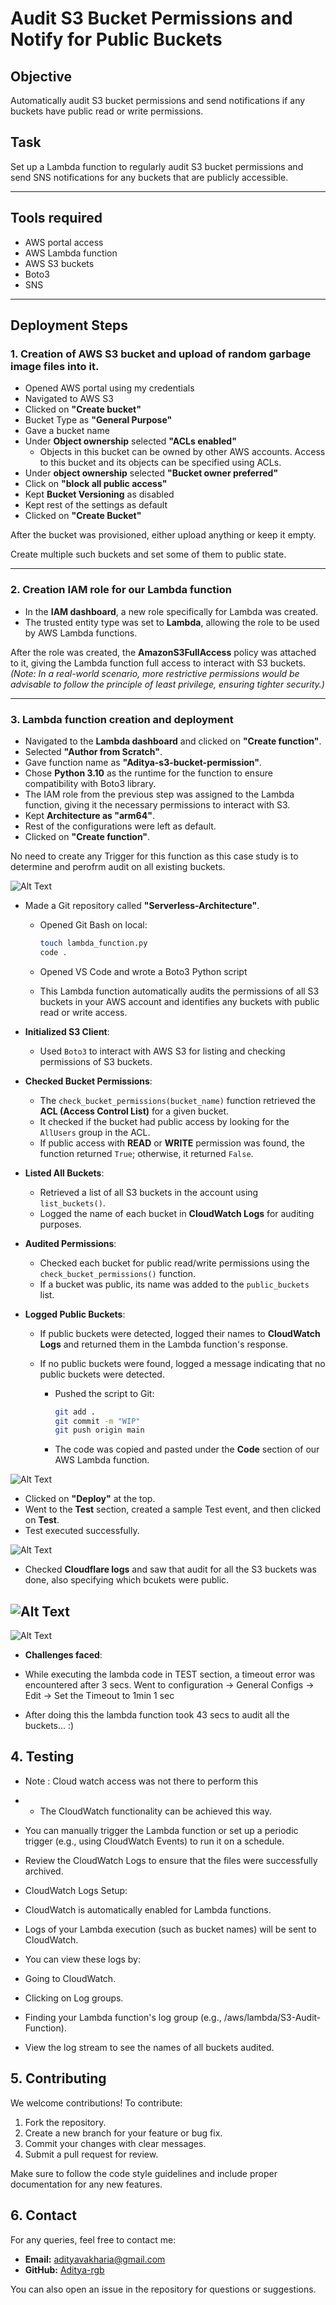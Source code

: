 
# Audit S3 Bucket Permissions and Notify for Public Buckets


## Objective
Automatically audit S3 bucket permissions and send notifications if any buckets have public read or write permissions.

## Task
Set up a Lambda function to regularly audit S3 bucket permissions and send SNS notifications for any buckets that are publicly accessible.


---

## Tools required
- AWS portal access
- AWS Lambda function
- AWS S3 buckets
- Boto3
- SNS

---

## Deployment Steps

### 1. Creation of AWS S3 bucket and upload of random garbage image files into it.
- Opened AWS portal using my credentials
- Navigated to AWS S3
- Clicked on **"Create bucket"**
- Bucket Type as **"General Purpose"**
- Gave a bucket name
- Under **Object ownership** selected **"ACLs enabled"** 
    - Objects in this bucket can be owned by other AWS accounts. Access to this bucket and its objects can be specified using ACLs.
- Under **object ownership** selected **"Bucket owner preferred"**
- Click on **"block all public access"**
- Kept **Bucket Versioning** as disabled
- Kept rest of the settings as default 
- Clicked on **"Create Bucket"**

After the bucket was provisioned, either upload anything or keep it empty.

Create multiple such buckets and set some of them to public state.

---

### 2. Creation IAM role for our Lambda function
- In the **IAM dashboard**, a new role specifically for Lambda was created.  
- The trusted entity type was set to **Lambda**, allowing the role to be used by AWS Lambda functions.

After the role was created, the **AmazonS3FullAccess** policy was attached to it, giving the Lambda function full access to interact with S3 buckets.  
*(Note: In a real-world scenario, more restrictive permissions would be advisable to follow the principle of least privilege, ensuring tighter security.)*

---

### 3. Lambda function creation and deployment 

- Navigated to the **Lambda dashboard** and clicked on **"Create function"**.
- Selected **"Author from Scratch"**.
- Gave function name as **"Aditya-s3-bucket-permission"**.
- Chose **Python 3.10** as the runtime for the function to ensure compatibility with Boto3 library.
- The IAM role from the previous step was assigned to the Lambda function, giving it the necessary permissions to interact with S3.
- Kept **Architecture as "arm64"**.
- Rest of the configurations were left as default.
- Clicked on **"Create function"**.

No need to create any Trigger for this function as this case study is to determine and perofrm audit on all existing buckets.

![Alt Text](/4-Audit-S3-Bucket-Permissions-and-Notify-for-Public-Buckets/images/PER-lambda-flow.JPG)


- Made a Git repository called **"Serverless-Architecture"**.
    - Opened Git Bash on local:
      ```bash
      touch lambda_function.py
      code .
      ```
    - Opened VS Code and wrote a Boto3 Python script

    - This Lambda function automatically audits the permissions of all S3 buckets in your AWS account and identifies any buckets with public read or write access.

- **Initialized S3 Client**:
  - Used `Boto3` to interact with AWS S3 for listing and checking permissions of S3 buckets.

- **Checked Bucket Permissions**:
  - The `check_bucket_permissions(bucket_name)` function retrieved the **ACL (Access Control List)** for a given bucket.
  - It checked if the bucket had public access by looking for the `AllUsers` group in the ACL.
  - If public access with **READ** or **WRITE** permission was found, the function returned `True`; otherwise, it returned `False`.

- **Listed All Buckets**:
  - Retrieved a list of all S3 buckets in the account using `list_buckets()`.
  - Logged the name of each bucket in **CloudWatch Logs** for auditing purposes.

- **Audited Permissions**:
  - Checked each bucket for public read/write permissions using the `check_bucket_permissions()` function.
  - If a bucket was public, its name was added to the `public_buckets` list.

- **Logged Public Buckets**:
  - If public buckets were detected, logged their names to **CloudWatch Logs** and returned them in the Lambda function's response.
  - If no public buckets were found, logged a message indicating that no public buckets were detected.

    
    - Pushed the script to Git:
      ```bash
      git add .
      git commit -m "WIP"
      git push origin main
      ```

    - The code was copied and pasted under the **Code** section of our AWS Lambda function.
      
![Alt Text](/4-Audit-S3-Bucket-Permissions-and-Notify-for-Public-Buckets/images/per-code.JPG)



- Clicked on **"Deploy"** at the top.
- Went to the **Test** section, created a sample Test event, and then clicked on **Test**.
- Test executed successfully.

![Alt Text](/4-Audit-S3-Bucket-Permissions-and-Notify-for-Public-Buckets/images/per-first-test-success.JPG)

- Checked **Cloudflare logs** and saw that audit for all the S3 buckets was done, also specifying which bcukets were public.

![Alt Text](/4-Audit-S3-Bucket-Permissions-and-Notify-for-Public-Buckets/images/PER-CLOUDFARE-log-SS1.JPG)
---

![Alt Text](/4-Audit-S3-Bucket-Permissions-and-Notify-for-Public-Buckets/images/PER-CLOUDFARE-log-SS2.JPG)


- **Challenges faced**:

- While executing the lambda code in TEST section, a timeout error was encountered after 3 secs. Went to configuration -> General Configs -> Edit -> Set the Timeout to 1min 1 sec
- After doing this the lambda function took 43 secs to audit all the buckets... :)

## 4. Testing
- Note : Cloud watch access was not there to perform this
- - The CloudWatch functionality can be achieved this way.
- You can manually trigger the Lambda function or set up a periodic trigger (e.g., using CloudWatch Events) to run it on a schedule.
- Review the CloudWatch Logs to ensure that the files were successfully archived.

- CloudWatch Logs Setup:

- CloudWatch is automatically enabled for Lambda functions.
- Logs of your Lambda execution (such as bucket names) will be sent to CloudWatch.
- You can view these logs by:
- Going to CloudWatch.
- Clicking on Log groups.
- Finding your Lambda function's log group (e.g., /aws/lambda/S3-Audit-Function).
- View the log stream to see the names of all buckets audited.

## 5. Contributing

We welcome contributions! To contribute:

1. Fork the repository.
2. Create a new branch for your feature or bug fix.
3. Commit your changes with clear messages.
4. Submit a pull request for review.

Make sure to follow the code style guidelines and include proper documentation for any new features.


## 6. Contact

For any queries, feel free to contact me:

- **Email:** adityavakharia@gmail.com
- **GitHub:** [Aditya-rgb](https://github.com/Aditya-rgb/Serverless-Architecture)

You can also open an issue in the repository for questions or suggestions.
